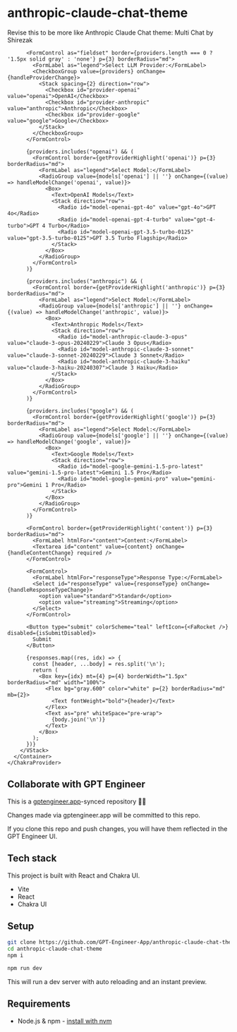 # anthropic-claude-chat-theme

Revise this to be more like Anthropic Claude Chat theme:      <ChakraProvider theme={theme}>
      <Container centerContent maxW="container.md" py={8}>
        <VStack spacing={4} as="form" onSubmit={handleSubmit}>
          <Heading as="h1" size="xl">
            Multi Chat by Shirezak
          </Heading>

          <FormControl as="fieldset" border={providers.length === 0 ? '1.5px solid gray' : 'none'} p={3} borderRadius="md">
            <FormLabel as="legend">Select LLM Provider:</FormLabel>
            <CheckboxGroup value={providers} onChange={handleProviderChange}>
              <Stack spacing={2} direction="row">
                <Checkbox id="provider-openai" value="openai">OpenAI</Checkbox>
                <Checkbox id="provider-anthropic" value="anthropic">Anthropic</Checkbox>
                <Checkbox id="provider-google" value="google">Google</Checkbox>
              </Stack>
            </CheckboxGroup>
          </FormControl>

          {providers.includes("openai") && (
            <FormControl border={getProviderHighlight('openai')} p={3} borderRadius="md">
              <FormLabel as="legend">Select Model:</FormLabel>
              <RadioGroup value={models['openai'] || ''} onChange={(value) => handleModelChange('openai', value)}>
                <Box>
                  <Text>OpenAI Models</Text>
                  <Stack direction="row">
                    <Radio id="model-openai-gpt-4o" value="gpt-4o">GPT 4o</Radio>
                    <Radio id="model-openai-gpt-4-turbo" value="gpt-4-turbo">GPT 4 Turbo</Radio>
                    <Radio id="model-openai-gpt-3.5-turbo-0125" value="gpt-3.5-turbo-0125">GPT 3.5 Turbo Flagship</Radio>
                  </Stack>
                </Box>
              </RadioGroup>
            </FormControl>
          )}

          {providers.includes("anthropic") && (
            <FormControl border={getProviderHighlight('anthropic')} p={3} borderRadius="md">
              <FormLabel as="legend">Select Model:</FormLabel>
              <RadioGroup value={models['anthropic'] || ''} onChange={(value) => handleModelChange('anthropic', value)}>
                <Box>
                  <Text>Anthropic Models</Text>
                  <Stack direction="row">
                    <Radio id="model-anthropic-claude-3-opus" value="claude-3-opus-20240229">Claude 3 Opus</Radio>
                    <Radio id="model-anthropic-claude-3-sonnet" value="claude-3-sonnet-20240229">Claude 3 Sonnet</Radio>
                    <Radio id="model-anthropic-claude-3-haiku" value="claude-3-haiku-20240307">Claude 3 Haiku</Radio>
                  </Stack>
                </Box>
              </RadioGroup>
            </FormControl>
          )}

          {providers.includes("google") && (
            <FormControl border={getProviderHighlight('google')} p={3} borderRadius="md">
              <FormLabel as="legend">Select Model:</FormLabel>
              <RadioGroup value={models['google'] || ''} onChange={(value) => handleModelChange('google', value)}>
                <Box>
                  <Text>Google Models</Text>
                  <Stack direction="row">
                    <Radio id="model-google-gemini-1.5-pro-latest" value="gemini-1.5-pro-latest">Gemini 1.5 Pro</Radio>
                    <Radio id="model-google-gemini-pro" value="gemini-pro">Gemini 1 Pro</Radio>
                  </Stack>
                </Box>
              </RadioGroup>
            </FormControl>
          )}

          <FormControl border={getProviderHighlight('content')} p={3} borderRadius="md">
            <FormLabel htmlFor="content">Content:</FormLabel>
            <Textarea id="content" value={content} onChange={handleContentChange} required />
          </FormControl>

          <FormControl>
            <FormLabel htmlFor="responseType">Response Type:</FormLabel>
            <Select id="responseType" value={responseType} onChange={handleResponseTypeChange}>
              <option value="standard">Standard</option>
              <option value="streaming">Streaming</option>
            </Select>
          </FormControl>

          <Button type="submit" colorScheme="teal" leftIcon={<FaRocket />} disabled={isSubmitDisabled}>
            Submit
          </Button>

          {responses.map((res, idx) => {
            const [header, ...body] = res.split('\n');
            return (
              <Box key={idx} mt={4} p={4} borderWidth="1.5px" borderRadius="md" width="100%">
                <Flex bg="gray.600" color="white" p={2} borderRadius="md" mb={2}>
                  <Text fontWeight="bold">{header}</Text>
                </Flex>
                <Text as="pre" whiteSpace="pre-wrap">
                  {body.join('\n')}
                </Text>
              </Box>
            );
          })}
        </VStack>
      </Container>
    </ChakraProvider>


## Collaborate with GPT Engineer

This is a [gptengineer.app](https://gptengineer.app)-synced repository 🌟🤖

Changes made via gptengineer.app will be committed to this repo.

If you clone this repo and push changes, you will have them reflected in the GPT Engineer UI.

## Tech stack

This project is built with React and Chakra UI.

- Vite
- React
- Chakra UI

## Setup

```sh
git clone https://github.com/GPT-Engineer-App/anthropic-claude-chat-theme.git
cd anthropic-claude-chat-theme
npm i
```

```sh
npm run dev
```

This will run a dev server with auto reloading and an instant preview.

## Requirements

- Node.js & npm - [install with nvm](https://github.com/nvm-sh/nvm#installing-and-updating)
